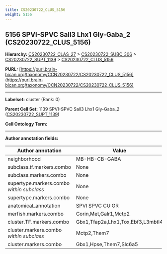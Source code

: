 ```yaml
---
title: CS20230722_CLUS_5156
weight: 5156
---
```

## 5156 SPVI-SPVC Sall3 Lhx1 Gly-Gaba_2 (CS20230722_CLUS_5156)
<b>Hierarchy: </b>
[CS20230722_CLAS_27](../CS20230722_CLAS_27) >
[CS20230722_SUBC_306](../CS20230722_SUBC_306) >
[CS20230722_SUPT_1139](../CS20230722_SUPT_1139) >
[CS20230722_CLUS_5156](../CS20230722_CLUS_5156)

**PURL:** [https://purl.brain-bican.org/taxonomy/CCN20230722/CS20230722_CLUS_5156](https://purl.brain-bican.org/taxonomy/CCN20230722/CS20230722_CLUS_5156)

---


**Labelset:** cluster (Rank: 0)

**Parent Cell Set:** 1139 SPVI-SPVC Sall3 Lhx1 Gly-Gaba_2 ([CS20230722_SUPT_1139](../CS20230722_SUPT_1139))



**Cell Ontology Term:** 

[MARKER GENES.]: #


---

[TRANSFERRED ANNOTATIONS.]: #


[AUTHOR ANNOTATION FIELDS.]: #


**Author annotation fields:**

| Author annotation | Value |
|-------------------|-------|
|neighborhood|MB-HB-CB-GABA|
|subclass.tf.markers.combo|None|
|subclass.markers.combo|None|
|supertype.markers.combo _within subclass_|None|
|supertype.markers.combo|None|
|anatomical_annotation|SPVI SPVC CU GR|
|merfish.markers.combo|Corin,Met,Galr1,Mctp2|
|cluster.TF.markers.combo|Gbx1,Tfap2a,Lhx1,Tox,Ebf3,L3mbtl4|
|cluster.markers.combo _within subclass_|Mctp2,Them7|
|cluster.markers.combo|Gbx1,Hpse,Them7,Slc6a5|
